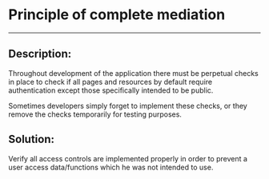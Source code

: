 # Principle of complete mediation
-------

## Description:

Throughout development of the application there must be perpetual checks in place to check
if all pages and resources by default require authentication except those specifically intended to be public.

Sometimes developers simply forget to implement these checks, or they remove the checks 
temporarily for testing purposes. 

## Solution:

Verify all access controls are implemented properly in order to prevent a user access data/functions which 
he was not intended to use.
